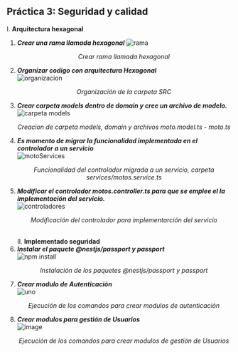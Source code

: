 ## Práctica 3: Seguridad y calidad
I. **Arquitectura hexagonal**  
1. ***Crear una rama llamada hexagonal*** 
![rama](https://user-images.githubusercontent.com/74604371/204703624-8f3806d8-5643-45aa-8dd0-219621734b60.JPG) <p align="center">_Crear rama llamada hexagonal_</p>  
2. ***Organizar codigo con arquitectura Hexagonal***  
![organizacion](https://user-images.githubusercontent.com/74604371/204704368-3ba22233-3bda-479c-b852-353f05a19ec2.JPG)<p align="center">_Organización de la carpeta SRC_</p>  
3. ***Crear carpeta models dentro de domain y cree un archivo de modelo.***  
![carpeta models](https://user-images.githubusercontent.com/74604371/204712932-2a0d8b6d-14e0-4ad7-bddb-7d51e4c8ef08.JPG)<p align="center">_Creacion de carpeta models, domain y archivos moto.model.ts - moto.ts_</p>  
4. ***Es momento de migrar la funcionalidad implementada en el controlador a un servicio***  
![motoServices](https://user-images.githubusercontent.com/74604371/204713295-f9d32e2a-d71f-481d-a55b-5c1f773c3494.JPG)<p align="center">_Funcionalidad del controlador migrada a un servicio, carpeta services/motos.service.ts_</p>  
5. ***Modificar el controlador motos.controller.ts para que se emplee el la implementación del servicio.***  
![controladores](https://user-images.githubusercontent.com/74604371/204713740-5e6368a7-3a63-40e4-9d84-fa7bcfc3e1a3.JPG)<p align="center">_Modificación del controlador para implementarción del servicio_</p>  
II. **Implementado seguridad**  
1. ***Instalar el paquete @nestjs/passport y passport***  
![npm install](https://user-images.githubusercontent.com/74604371/204715092-b915a940-a03c-48ef-8432-67297d8d64c2.JPG)<p align="center">_Instalación de los paquetes @nestjs/passport y passport_</p>  
2. ***Crear modulo de Autenticación***  
![uno](https://user-images.githubusercontent.com/74604371/204715476-95404010-d26c-4e5d-9c14-e0883c902325.JPG)<p align="center">_Ejecución de los comandos para crear modulos de autenticación_</p>  
3. ***Crear modulos para gestión de Usuarios***  
![image](https://user-images.githubusercontent.com/74604371/204715867-d988599c-e59a-4a90-ad4b-e7c0ade151bc.png)<p align="center">_Ejecución de los comandos para crear modulos de gestión de Usuarios_</p> 


